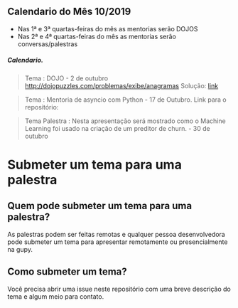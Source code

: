 ##  Calendario do Mês 10/2019
* Nas 1ª e 3ª quartas-feiras do mês as mentorias serão DOJOS
* Nas 2ª e 4ª quartas-feiras do mês as mentorias serão conversas/palestras

##### Calendario.
> Tema : DOJO - 2 de outubro http://dojopuzzles.com/problemas/exibe/anagramas
> Solução: [link](../dojo/anagrama/)

> Tema : Mentoria de asyncio com Python - 17 de Outubro.
> Link para o repositório:

> Tema Palestra : Nesta apresentação será mostrado como o Machine Learning foi usado na criação de um preditor de churn. - 30 de outubro


# Submeter um tema para uma palestra

## Quem pode submeter um tema para  uma palestra?
As palestras podem ser feitas remotas e qualquer pessoa desenvolvedora pode submeter um tema para apresentar remotamente ou presencialmente na gupy.

## Como submeter um tema?
Você precisa abrir uma issue neste repositório com uma breve descrição do tema e algum meio para contato.

